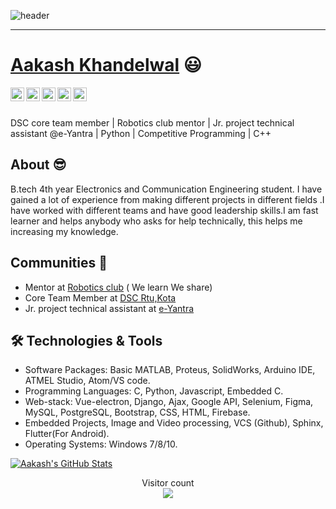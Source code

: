 ![header](https://capsule-render.vercel.app/api?type=wave&color=gradient&height=240&section=header&text=Hi%20there%20👋&fontColor=d6ace6&fontSize=90)
___
 # <a href="https://www.linkedin.com/in/aakash-khandelwal-a700ab172/">Aakash Khandelwal</a> :smiley:
 
<a href="https://www.linkedin.com/in/aakash-khandelwal-a700ab172/">
  <img align="left" alt="Aakash Khandelwal LinkedIn" width="22px" src="https://cdn.jsdelivr.net/npm/simple-icons@v3/icons/linkedin.svg" />
</a>
<a href="https://github.com/aakash1234567">
  <img align="left" alt="Aakash's Github" width="22px" src="https://cdn.jsdelivr.net/npm/simple-icons@v3/icons/github.svg" />
</a>
<a href="https://www.facebook.com/aakash.khandelwal.7399/">
  <img align="left" alt="Aakash's Facebook" width="22px" src="https://cdn.jsdelivr.net/npm/simple-icons@v3/icons/facebook.svg" />
</a>
<a href="https://www.codechef.com/users/aakash_20">
  <img align="left" alt="Aakash's Codechef" width="22px" src="https://cdn.jsdelivr.net/npm/simple-icons@3.12.1/icons/codechef.svg" />
</a>
<a href="https://www.hackerrank.com/Aakashkhandelwa1">
  <img align="left" alt="Aakash's HackerRank" width="22px" src="https://cdn.jsdelivr.net/npm/simple-icons@3.12.1/icons/hackerrank.svg" />
</a>
<br/>
<br/>

DSC core team member | Robotics club mentor | Jr. project technical assistant @e-Yantra | Python | Competitive Programming | C++ 
## About :sunglasses:
B.tech 4th year Electronics and Communication Engineering student. I have gained a lot of experience from making different projects in different fields .I have worked with different teams and have good leadership skills.I am fast learner and helps anybody who asks for help technically, this helps me increasing my knowledge.

## Communities :dancers:
- Mentor at [Robotics club](https://roboclubrtu.com/) ( We learn We share)
- Core Team Member at [DSC Rtu,Kota](*.*)
- Jr. project technical assistant at [e-Yantra](https://www.e-yantra.org/)

## 🛠️ Technologies & Tools
- Software Packages: Basic MATLAB, Proteus, SolidWorks, Arduino IDE, ATMEL Studio, Atom/VS code. 
- Programming Languages: C, Python, Javascript, Embedded C. 
- Web-stack: Vue-electron, Django, Ajax, Google API, Selenium, Figma, MySQL, PostgreSQL, Bootstrap, CSS, HTML, Firebase. 
- Embedded Projects, Image and Video processing, VCS (Github), Sphinx, Flutter(For Android).  
- Operating Systems: Windows 7/8/10.  

<!-- <a href="https://github.com/aakash1234567" >
  <img align="center" src="https://github-readme-stats.vercel.app/api/top-langs/?username=aakash1234567&layout=compact&count_private=true" />
</a> -->
<a href="https://github.com/aakash1234567/github-readme-stats">
  <img align="center"  src="https://github-readme-stats.vercel.app/api?username=aakash1234567&&show_icons=true&theme=radical&line_height=27&v=5&count_private=true" alt="Aakash's GitHub Stats" />
</a>
<p align="center"> 
  Visitor count<br>
  <img src="https://profile-counter.glitch.me/aakash1234567/count.svg" />
</p>


<!--
**aakash1234567/aakash1234567** is a ✨ _special_ ✨ repository because its `README.md` (this file) appears on your GitHub profile.

Here are some ideas to get you started:

- 🔭 I’m currently working on ...
- 🌱 I’m currently learning ...
- 👯 I’m looking to collaborate on ...
- 🤔 I’m looking for help with ...
- 💬 Ask me about ...
- 📫 How to reach me: ...
- 😄 Pronouns: ...
- ⚡ Fun fact: ...
-->

